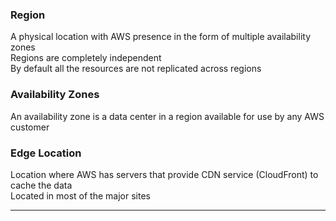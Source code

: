 ### Region

A physical location with AWS presence in the form of multiple availability zones  
Regions are completely independent  
By default all the resources are not replicated across regions

### Availability Zones

An availability zone is a data center in a region available for use by any AWS customer

### Edge Location

Location where AWS has servers that provide CDN service (CloudFront) to cache the data  
Located in most of the major sites

---
